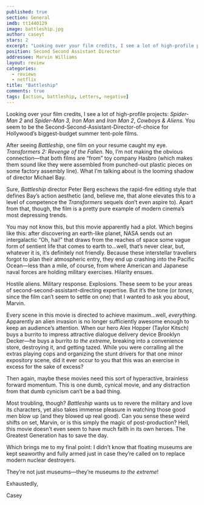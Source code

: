 ```yaml
---
published: true
section: General
imdb: tt1440129
image: battleship.jpg
author: caseyt
stars: 2
excerpt: "Looking over your film credits, I see a lot of high-profile projects: <em>Spider-Man 2 </em>and<em> Spider-Man 3, Iron Man</em> and <em>Iron Man 2</em>, <em>Cowboys &amp; Aliens.</em> You seem to be the Second-Second-Assistant-Director-of-choice for Hollywood&rsquo;s biggest-budget summer tent-pole films."
position: Second Second Assistant Director
addressee: Marvin Williams
layout: review
categories:
  - reviews
  - netflix
title: "Battleship"
comments: true
tags: [action, battleship, Letters, negative]
---
```

<p class="Body1">Looking over your film credits, I see a lot of high-profile projects: <em>Spider-Man 2 </em>and<em> Spider-Man 3, Iron Man</em> and <em>Iron Man 2</em>, <em>Cowboys &amp; Aliens.</em> You seem to be the Second-Second-Assistant-Director-of-choice for Hollywood&rsquo;s biggest-budget summer tent-pole films.</p>
<p class="Body1">After seeing<em> Battleship</em>, one film on your resume caught my eye. <em>Transformers 2: Revenge of the Fallen.</em> No, I&rsquo;m not making the obvious connection&mdash;that both films are &ldquo;from&rdquo; toy company Hasbro (which makes them sound like they were assembled from punched-out plastic pieces on some factory assembly line). What I&rsquo;m talking about is the looming shadow of director Michael Bay.</p>
<p class="Body1">Sure, <em>Battleship </em>director<em> </em>Peter Berg eschews the rapid-fire editing style that defines Bay&rsquo;s action aesthetic (and, believe me, that alone elevates this to a level of competence the <em>Transformers</em> sequels don&rsquo;t even aspire to). Apart from that, though, the film is a pretty pure example of modern cinema&rsquo;s most depressing trends.</p>
<p class="Body1">You may not know this, but this movie apparently had a plot. Which begins like this: after discovering an earth-like planet, NASA sends out an intergalactic &ldquo;Oh, hai!&rdquo; that draws from the reaches of space some vague form of sentient life that comes to earth to&hellip;well, that&rsquo;s never clear, but, whatever it is, it&rsquo;s definitely not friendly. Because these interstellar travellers forgot to plan their atmospheric entry, they end up crashing into the Pacific Ocean&mdash;less than a mile, of course, from where American and Japanese naval forces are holding military exercises. Hilarity ensues.</p>
<p class="Body1">Hostile aliens. Military response. Explosions. These seem to be your areas of second-second-assistant-directing expertise. But it&rsquo;s the tone (or <em>tones</em>, since the film can&rsquo;t seem to settle on one) that I wanted to ask you about, Marvin.</p>
<p class="Body1">Every scene in this movie is directed to achieve maximum&hellip;well, <em>everything</em>. Apparently an alien invasion is no longer sufficiently awesome enough to keep an audience&rsquo;s attention. When our hero Alex Hopper (Taylor Kitsch) buys a burrito to impress attractive dialogue delivery device Brooklyn Decker&mdash;he buys a burrito <em>to the extreme</em>, breaking into a convenience store, destroying it, and getting tazed. While you were corralling all the extras playing cops and organizing the stunt drivers for that one minor expository scene, did it ever occur to you that this was an exercise in excess for the sake of excess?</p>
<p class="Body1">Then again, maybe these movies need this sort of hyperactive, brainless forward momentum. This is one dumb, cynical movie, and any distraction from that dumb cynicism can&rsquo;t be a bad thing.&nbsp;</p>
<p class="Body1">Most troubling, though? <em>Battleship </em>wants us to revere the military and love its characters, yet also takes immense pleasure in watching those good men blow up (and they blowed up real good). Can you sense these weird shifts on set, Marvin, or is this simply the magic of post-production? Hell, this movie doesn&rsquo;t even seem to have much faith in its own heroes. The Greatest Generation has to save the day.</p>
<p class="Body1">Which brings me to my final point: I didn&rsquo;t know that floating museums are kept seaworthy and fully armed just in case they&rsquo;re called on to replace modern nuclear destroyers.&nbsp;</p>
<p class="Body1">They&rsquo;re not just museums&mdash;they&rsquo;re museums <em>to the extreme</em>!&nbsp;</p>
<p class="Body1">Exhaustedly,</p>
<p class="Body1">Casey</p>
